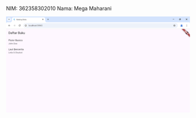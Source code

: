 NIM: 362358302010
Nama: Mega Maharani

![Screenshot review-praktikum-1-megamaharani14](images/hasilpraktikum.png)